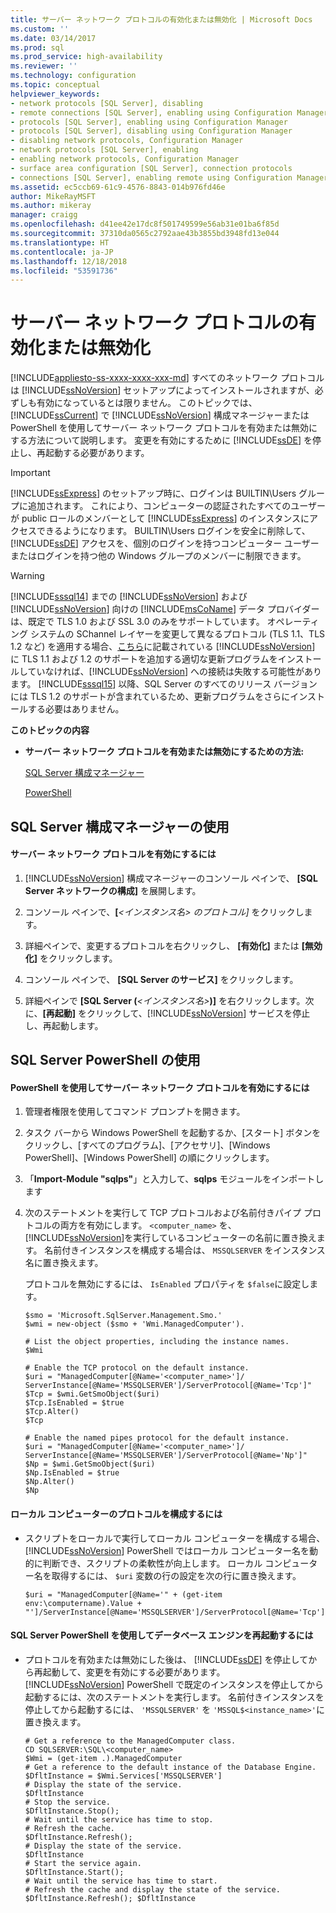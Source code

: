 ```yaml
---
title: サーバー ネットワーク プロトコルの有効化または無効化 | Microsoft Docs
ms.custom: ''
ms.date: 03/14/2017
ms.prod: sql
ms.prod_service: high-availability
ms.reviewer: ''
ms.technology: configuration
ms.topic: conceptual
helpviewer_keywords:
- network protocols [SQL Server], disabling
- remote connections [SQL Server], enabling using Configuration Manager
- protocols [SQL Server], enabling using Configuration Manager
- protocols [SQL Server], disabling using Configuration Manager
- disabling network protocols, Configuration Manager
- network protocols [SQL Server], enabling
- enabling network protocols, Configuration Manager
- surface area configuration [SQL Server], connection protocols
- connections [SQL Server], enabling remote using Configuration Manager
ms.assetid: ec5ccb69-61c9-4576-8843-014b976fd46e
author: MikeRayMSFT
ms.author: mikeray
manager: craigg
ms.openlocfilehash: d41ee42e17dc8f501749599e56ab31e01ba6f85d
ms.sourcegitcommit: 37310da0565c2792aae43b3855bd3948fd13e044
ms.translationtype: HT
ms.contentlocale: ja-JP
ms.lasthandoff: 12/18/2018
ms.locfileid: "53591736"
---
```

# <a name="enable-or-disable-a-server-network-protocol"></a>サーバー ネットワーク プロトコルの有効化または無効化
[!INCLUDE[appliesto-ss-xxxx-xxxx-xxx-md](../../includes/appliesto-ss-xxxx-xxxx-xxx-md.md)]
  すべてのネットワーク プロトコルは [!INCLUDE[ssNoVersion](../../includes/ssnoversion-md.md)] セットアップによってインストールされますが、必ずしも有効になっているとは限りません。 このトピックでは、 [!INCLUDE[ssCurrent](../../includes/sscurrent-md.md)] で [!INCLUDE[ssNoVersion](../../includes/ssnoversion-md.md)] 構成マネージャーまたは PowerShell を使用してサーバー ネットワーク プロトコルを有効または無効にする方法について説明します。 変更を有効にするために [!INCLUDE[ssDE](../../includes/ssde-md.md)] を停止し、再起動する必要があります。  
  
> [!IMPORTANT]  
>  [!INCLUDE[ssExpress](../../includes/ssexpress-md.md)] のセットアップ時に、ログインは BUILTIN\Users グループに追加されます。 これにより、コンピューターの認証されたすべてのユーザーが public ロールのメンバーとして [!INCLUDE[ssExpress](../../includes/ssexpress-md.md)] のインスタンスにアクセスできるようになります。 BUILTIN\Users ログインを安全に削除して、 [!INCLUDE[ssDE](../../includes/ssde-md.md)] アクセスを、個別のログインを持つコンピューター ユーザーまたはログインを持つ他の Windows グループのメンバーに制限できます。  
  
> [!WARNING]  
>  [!INCLUDE[sssql14](../../includes/sssql14-md.md)] までの [!INCLUDE[ssNoVersion](../../includes/ssnoversion-md.md)] および [!INCLUDE[ssNoVersion](../../includes/ssnoversion-md.md)] 向けの [!INCLUDE[msCoName](../../includes/msconame-md.md)] データ プロバイダーは、既定で TLS 1.0 および SSL 3.0 のみをサポートしています。 オペレーティング システムの SChannel レイヤーを変更して異なるプロトコル (TLS 1.1、TLS 1.2 など) を適用する場合、<a href="https://support.microsoft.com/help/3135244/tls-1-2-support-for-microsoft-sql-server">こちら</a>に記載されている [!INCLUDE[ssNoVersion](../../includes/ssnoversion-md.md)] に TLS 1.1 および 1.2 のサポートを追加する適切な更新プログラムをインストールしていなければ、[!INCLUDE[ssNoVersion](../../includes/ssnoversion-md.md)] への接続は失敗する可能性があります。 [!INCLUDE[sssql15](../../includes/sssql15-md.md)] 以降、SQL Server のすべてのリリース バージョンには TLS 1.2 のサポートが含まれているため、更新プログラムをさらにインストールする必要はありません。
  
 **このトピックの内容**  
  
-   **サーバー ネットワーク プロトコルを有効または無効にするための方法:**  
  
     [SQL Server 構成マネージャー](#SSMSProcedure)  
  
     [PowerShell](#PowerShellProcedure)  
  
##  <a name="SSMSProcedure"></a> SQL Server 構成マネージャーの使用  
  
#### <a name="to-enable-a-server-network-protocol"></a>サーバー ネットワーク プロトコルを有効にするには  
  
1.  [!INCLUDE[ssNoVersion](../../includes/ssnoversion-md.md)] 構成マネージャーのコンソール ペインで、 **[SQL Server ネットワークの構成]** を展開します。  
  
2.  コンソール ペインで、**[**_\<インスタンス名> のプロトコル]_ をクリックします。  
  
3.  詳細ペインで、変更するプロトコルを右クリックし、 **[有効化]** または **[無効化]** をクリックします。  
  
4.  コンソール ペインで、 **[SQL Server のサービス]** をクリックします。  
  
5.  詳細ペインで **[SQL Server (**_\<インスタンス名>_**)]** を右クリックします。次に、**[再起動]** をクリックして、[!INCLUDE[ssNoVersion](../../includes/ssnoversion-md.md)] サービスを停止し、再起動します。  
  
##  <a name="PowerShellProcedure"></a> SQL Server PowerShell の使用  
  
#### <a name="to-enable-a-server-network-protocol-using-powershell"></a>PowerShell を使用してサーバー ネットワーク プロトコルを有効にするには  
  
1.  管理者権限を使用してコマンド プロンプトを開きます。  
  
2.  タスク バーから Windows PowerShell を起動するか、[スタート] ボタンをクリックし、[すべてのプログラム]、[アクセサリ]、[Windows PowerShell]、[Windows PowerShell] の順にクリックします。  
  
3.  「**Import-Module "sqlps"**」と入力して、**sqlps** モジュールをインポートします  
  
4.  次のステートメントを実行して TCP プロトコルおよび名前付きパイプ プロトコルの両方を有効にします。 `<computer_name>` を、 [!INCLUDE[ssNoVersion](../../includes/ssnoversion-md.md)]を実行しているコンピューターの名前に置き換えます。 名前付きインスタンスを構成する場合は、 `MSSQLSERVER` をインスタンス名に置き換えます。  
  
     プロトコルを無効にするには、 `IsEnabled` プロパティを `$false`に設定します。  
  
    ```  
    $smo = 'Microsoft.SqlServer.Management.Smo.'  
    $wmi = new-object ($smo + 'Wmi.ManagedComputer').  
  
    # List the object properties, including the instance names.  
    $Wmi  
  
    # Enable the TCP protocol on the default instance.  
    $uri = "ManagedComputer[@Name='<computer_name>']/ ServerInstance[@Name='MSSQLSERVER']/ServerProtocol[@Name='Tcp']"  
    $Tcp = $wmi.GetSmoObject($uri)  
    $Tcp.IsEnabled = $true  
    $Tcp.Alter()  
    $Tcp  
  
    # Enable the named pipes protocol for the default instance.  
    $uri = "ManagedComputer[@Name='<computer_name>']/ ServerInstance[@Name='MSSQLSERVER']/ServerProtocol[@Name='Np']"  
    $Np = $wmi.GetSmoObject($uri)  
    $Np.IsEnabled = $true  
    $Np.Alter()  
    $Np  
    ```  
  
#### <a name="to-configure-the-protocols-for-the-local-computer"></a>ローカル コンピューターのプロトコルを構成するには  
  
-   スクリプトをローカルで実行してローカル コンピューターを構成する場合、 [!INCLUDE[ssNoVersion](../../includes/ssnoversion-md.md)] PowerShell ではローカル コンピューター名を動的に判断でき、スクリプトの柔軟性が向上します。 ローカル コンピューター名を取得するには、 `$uri` 変数の行の設定を次の行に置き換えます。  
  
    ```  
    $uri = "ManagedComputer[@Name='" + (get-item env:\computername).Value + "']/ServerInstance[@Name='MSSQLSERVER']/ServerProtocol[@Name='Tcp']"  
    ```  
  
#### <a name="to-restart-the-database-engine-by-using-sql-server-powershell"></a>SQL Server PowerShell を使用してデータベース エンジンを再起動するには  
  
-   プロトコルを有効または無効にした後は、 [!INCLUDE[ssDE](../../includes/ssde-md.md)] を停止してから再起動して、変更を有効にする必要があります。 [!INCLUDE[ssNoVersion](../../includes/ssnoversion-md.md)] PowerShell で既定のインスタンスを停止してから起動するには、次のステートメントを実行します。 名前付きインスタンスを停止してから起動するには、 `'MSSQLSERVER'` を `'MSSQL$<instance_name>'`に置き換えます。  
  
    ```  
    # Get a reference to the ManagedComputer class.  
    CD SQLSERVER:\SQL\<computer_name>  
    $Wmi = (get-item .).ManagedComputer  
    # Get a reference to the default instance of the Database Engine.  
    $DfltInstance = $Wmi.Services['MSSQLSERVER']  
    # Display the state of the service.  
    $DfltInstance  
    # Stop the service.  
    $DfltInstance.Stop();  
    # Wait until the service has time to stop.  
    # Refresh the cache.  
    $DfltInstance.Refresh();   
    # Display the state of the service.  
    $DfltInstance  
    # Start the service again.  
    $DfltInstance.Start();  
    # Wait until the service has time to start.  
    # Refresh the cache and display the state of the service.  
    $DfltInstance.Refresh(); $DfltInstance  
    ```  
  
  

